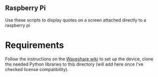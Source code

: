 ## Raspberry Pi

Use these scripts to display quotes on a screen attached directly to a raspberry pi

# Requirements

Follow the instructions on the [Waveshare wiki](https://www.waveshare.com/wiki/7.5inch_e-Paper_HAT#Working_with_Raspberry_Pi) to set up the device, clone the needed Python libraries to this directory (will add here once I've checked license compatibility).
